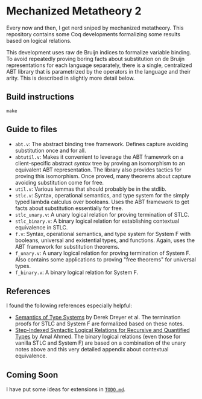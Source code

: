 # Mechanized Metatheory 2

Every now and then, I get nerd sniped by mechanized metatheory. This
repository contains some Coq developments formalizing some results
based on logical relations.

This development uses raw de Bruijn indices to formalize variable
binding. To avoid repeatedly proving boring facts about substitution
on de Bruijn representations for each language separately, there is a
single, centralized ABT library that is parametrized by the operators
in the language and their arity. This is described in slightly more
detail below.

## Build instructions

    make

## Guide to files

- `abt.v`: The abstract binding tree framework. Defines capture
  avoiding substitution once and for all.
- `abtutil.v`: Makes it convenient to leverage the ABT framework on a
  client-specific abstract *syntax* tree by proving an isomorphism to
  an equivalent ABT representation. The library also provides tactics
  for proving this isomorphism. Once proved, many theorems about
  capture avoiding substitution come for free.
- `util.v`: Various lemmas that should probably be in the stdlib.
- `stlc.v`: Syntax, operational semantics, and type system for the
  simply typed lambda calculus over booleans. Uses the ABT framework
  to get facts about substitution essentially for free.
- `stlc_unary.v`: A unary logical relation for proving termination of STLC.
- `stlc_binary.v`: A binary logical relation for establishing
  contextual equivalence in STLC.
- `f.v`: Syntax, operational semantics, and type system for System F
  with booleans, universal and existential types, and
  functions. Again, uses the ABT framework for substitution theorems.
- `f_unary.v`: A unary logical relation for proving termination of
  System F. Also contains some applications to proving "free theorems"
  for universal types.
- `f_binary.v`: A binary logical relation for System F.

## References

I found the following references especially helpful:

- [Semantics of Type Systems](https://plv.mpi-sws.org/semantics/2017/lecturenotes.pdf)
  by Derek Dreyer et al. The termination proofs for STLC and System F
  are formalized based on these notes.
- [Step-Indexed Syntactic Logical Relations for Recursive and Quantified Types](http://www.ccs.neu.edu/home/amal/papers/lr-recquant-techrpt.pdf)
  by Amal Ahmed. The binary logical relations (even those for vanilla
  STLC and System F) are based on a combination of the unary notes
  above and this very detailed appendix about contextual equivalence.

## Coming Soon

I have put some ideas for extensions in [`TODO.md`](TODO.md).
